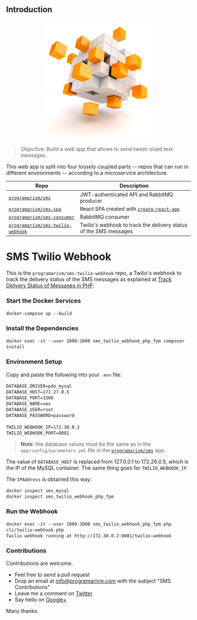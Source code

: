 ## Introduction

<p align="center">
	<img src="https://github.com/programarivm/sms-twilio-webhook/blob/master/resources/cubes.jpg" />
</p>

> Objective: Build a web app that allows to send tweet-sized text messages.

This web app is split into four loosely coupled parts -- repos that can run in different environments -- according to a microservice architecture.

| Repo                                                                           | Description                                                                                |
|--------------------------------------------------------------------------------|--------------------------------------------------------------------------------------------|
| [`programarivm/sms`](https://github.com/programarivm/sms)                      | JWT-authenticated API and RabbitMQ producer                                                |
| [`programarivm/sms-spa`](https://github.com/programarivm/sms-spa)              | React SPA created with [`create-react-app`](https://github.com/facebook/create-react-app)  |
| [`programarivm/sms-consumer`](https://github.com/programarivm/sms-consumer)    | RabbitMQ consumer                                                                          |
| [`programarivm/sms-twilio-webhook`](https://github.com/programarivm/sms-twilio-webook)  | Twilio's webhook to track the delivery status of the SMS messages                          |

# SMS Twilio Webhook

This is the `programarivm/sms-twilio-webhook` repo, a Twilio's webhook to track the delivery status of the SMS messages as explained at [Track Delivery Status of Messages in PHP](https://www.twilio.com/docs/sms/tutorials/how-to-confirm-delivery-php?code-sample=code-handle-a-sms-statuscallback&code-language=PHP&code-sdk-version=default).

### Start the Docker Services

    docker-compose up --build

### Install the Dependencies

    docker exec -it --user 1000:1000 sms_twilio_webhook_php_fpm composer install

### Environment Setup

Copy and paste the following into your `.env` file:

	DATABASE_DRIVER=pdo_mysql
	DATABASE_HOST=172.27.0.5
	DATABASE_PORT=3306
	DATABASE_NAME=sms
	DATABASE_USER=root
	DATABASE_PASSWORD=password

	TWILIO_WEBHOOK_IP=172.30.0.2
	TWILIO_WEBHOOK_PORT=8081

> **Note**: the database values must be the same as in the `app/config/parameters.yml` file in the [`programarivm/sms`](https://github.com/programarivm/sms) app.

The value of `DATABASE_HOST` is replaced from 127.0.0.1 to 172.26.0.5, which is the IP of the MySQL container. The same thing goes for `TWILIO_WEBHOOK_IP`.

The `IPAddress` is obtained this way:

	docker inspect sms_mysql
	docker inspect sms_twilio_webhook_php_fpm

### Run the Webhook

	docker exec -it --user 1000:1000 sms_twilio_webhook_php_fpm php cli/twilio-webhook.php
	Twilio webhook running at http://172.30.0.2:8081/twilio-webhook

### Contributions

Contributions are welcome.

- Feel free to send a pull request
- Drop an email at info@programarivm.com with the subject "SMS Contributions"
- Leave me a comment on [Twitter](https://twitter.com/programarivm)
- Say hello on [Google+](https://plus.google.com/+Programarivm)

Many thanks.
